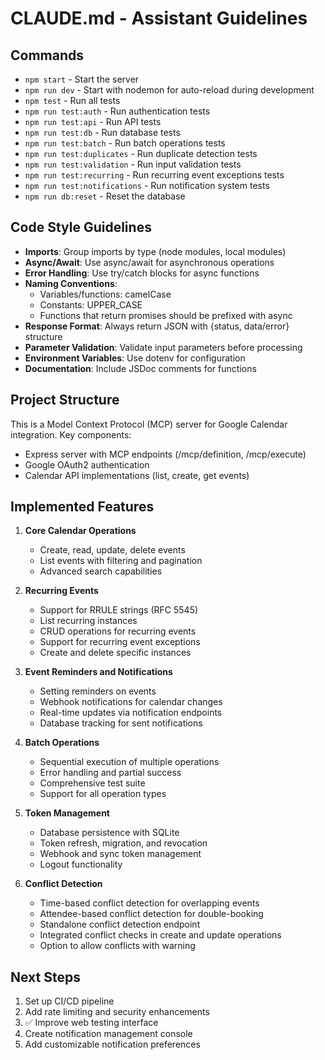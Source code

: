 # CLAUDE.md - Assistant Guidelines

## Commands
- `npm start` - Start the server
- `npm run dev` - Start with nodemon for auto-reload during development
- `npm test` - Run all tests
- `npm run test:auth` - Run authentication tests
- `npm run test:api` - Run API tests
- `npm run test:db` - Run database tests
- `npm run test:batch` - Run batch operations tests
- `npm run test:duplicates` - Run duplicate detection tests
- `npm run test:validation` - Run input validation tests
- `npm run test:recurring` - Run recurring event exceptions tests
- `npm run test:notifications` - Run notification system tests
- `npm run db:reset` - Reset the database

## Code Style Guidelines
- **Imports**: Group imports by type (node modules, local modules)
- **Async/Await**: Use async/await for asynchronous operations
- **Error Handling**: Use try/catch blocks for async functions
- **Naming Conventions**:
  - Variables/functions: camelCase
  - Constants: UPPER_CASE
  - Functions that return promises should be prefixed with async
- **Response Format**: Always return JSON with {status, data/error} structure
- **Parameter Validation**: Validate input parameters before processing
- **Environment Variables**: Use dotenv for configuration
- **Documentation**: Include JSDoc comments for functions

## Project Structure
This is a Model Context Protocol (MCP) server for Google Calendar integration.
Key components:
- Express server with MCP endpoints (/mcp/definition, /mcp/execute)
- Google OAuth2 authentication
- Calendar API implementations (list, create, get events)

## Implemented Features
1. **Core Calendar Operations**
   - Create, read, update, delete events
   - List events with filtering and pagination
   - Advanced search capabilities

2. **Recurring Events**
   - Support for RRULE strings (RFC 5545)
   - List recurring instances
   - CRUD operations for recurring events
   - Support for recurring event exceptions
   - Create and delete specific instances

3. **Event Reminders and Notifications**
   - Setting reminders on events
   - Webhook notifications for calendar changes
   - Real-time updates via notification endpoints
   - Database tracking for sent notifications

4. **Batch Operations**
   - Sequential execution of multiple operations
   - Error handling and partial success
   - Comprehensive test suite
   - Support for all operation types

5. **Token Management**
   - Database persistence with SQLite
   - Token refresh, migration, and revocation
   - Webhook and sync token management
   - Logout functionality

6. **Conflict Detection**
   - Time-based conflict detection for overlapping events
   - Attendee-based conflict detection for double-booking
   - Standalone conflict detection endpoint
   - Integrated conflict checks in create and update operations
   - Option to allow conflicts with warning

## Next Steps
1. Set up CI/CD pipeline
2. Add rate limiting and security enhancements
3. ✅ Improve web testing interface
4. Create notification management console
5. Add customizable notification preferences